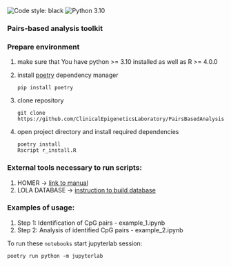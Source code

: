 ![Code style: black](https://img.shields.io/badge/code%20style-black-000000.svg)
![Python 3.10](https://img.shields.io/badge/python-3.10-blue.svg)

### Pairs-based analysis toolkit

### Prepare environment
1. make sure that You have python >= 3.10 installed as well as R >= 4.0.0
2. install [poetry](https://python-poetry.org/) dependency manager

       pip install poetry

3. clone repository

       git clone https://github.com/ClinicalEpigeneticsLaboratory/PairsBasedAnalysis.git

4. open project directory and install required dependencies

       poetry install 
       Rscript r_install.R

### External tools necessary to run scripts:

1. HOMER -> [link to manual](http://homer.ucsd.edu/homer/)
2. LOLA DATABASE -> [instruction to build database](https://databio.org/regiondb)

### Examples of usage:
1. Step 1: Identification of CpG pairs - example_1.ipynb
2. Step 2: Analysis of identified CpG pairs - example_2.ipynb


To run these `notebooks` start jupyterlab session:
    
    poetry run python -m jupyterlab